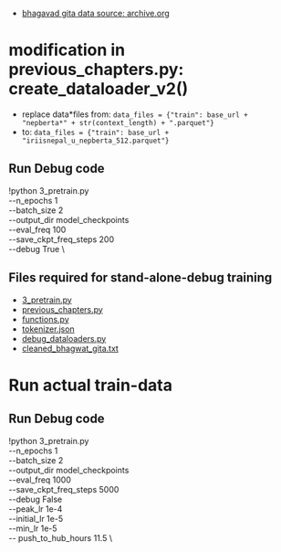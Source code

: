 - [bhagavad gita data source: archive.org](https://archive.org/stream/bhagwat-gita-in-nepali/bhagwat%20gita%20in%20NEPALI_djvu.txt)

# modification in previous_chapters.py: create_dataloader_v2()

- replace data*files from:
  `data_files = {"train": base_url + "nepberta*" + str(context_length) + ".parquet"}`
- to:
  `data_files = {"train": base_url + "iriisnepal_u_nepberta_512.parquet"}`

## Run Debug code

!python 3_pretrain.py \
 --n_epochs 1 \
 --batch_size 2 \
 --output_dir model_checkpoints \
 --eval_freq 100 \
 --save_ckpt_freq_steps 200 \
 --debug True \

## Files required for stand-alone-debug training

- [3_pretrain.py](./3_pretrain.py)
- [previous_chapters.py](./previous_chapters.py)
- [functions.py](./functions.py)
- [tokenizer.json](./tokenizer.json)
- [debug_dataloaders.py](./debug_dataloaders.py)
- [cleaned_bhagwat_gita.txt](./cleaned_bhagwat_gita.txt)

# Run actual train-data

## Run Debug code

!python 3_pretrain.py \
 --n_epochs 1 \
 --batch_size 2 \
 --output_dir model_checkpoints \
 --eval_freq 1000 \
 --save_ckpt_freq_steps 5000 \
 --debug False \
 --peak_lr 1e-4 \
 --initial_lr 1e-5 \
 --min_lr 1e-5 \
 -- push_to_hub_hours 11.5 \
